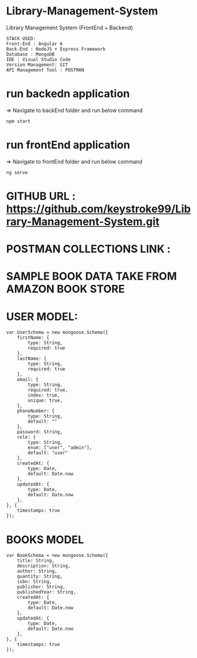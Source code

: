 # Library-Management-System
Library Management System (FrontEnd + Backend)
```
STACK USED:
Front-End : Angular 6
Back-End : NodeJS + Express Framework
Database : MongoDB
IDE : Visual Studio Code
Version Management: GIT
API Management Tool : POSTMAN
```

# run backedn application
=> Navigate to backEnd folder and run below command
```
npm start
```

# run frontEnd application
=> Navigate to frontEnd folder and run below command
```
ng serve
```

# GITHUB URL : https://github.com/keystroke99/Library-Management-System.git
# POSTMAN COLLECTIONS LINK : 
# SAMPLE BOOK DATA TAKE FROM AMAZON BOOK STORE
# USER MODEL:
```
var UserSchema = new mongoose.Schema({
    firstName: {
        type: String,
        required: true
    },
    lastName: {
        type: String,
        required: true
    },
    email: {
        type: String,
        required: true,
        index: true,
        unique: true,
    },
    phoneNumber: {
        type: String,
        default: ""
    },
    password: String,
    role: {
        type: String,
        enum: ["user", "admin"],
        default: "user"
    },
    createdAt: {
        type: Date,
        default: Date.now
    },
    updatedAt: {
        type: Date,
        default: Date.now
    },
}, {
    timestamps: true
});
```
# BOOKS MODEL
```
var BookSchema = new mongoose.Schema({
    title: String,
    description: String,
    author: String,
    quantity: String,
    isbn: String,
    publisher: String,
    publishedYear: String,
    createdAt: {
        type: Date,
        default: Date.now
    },
    updatedAt: {
        type: Date,
        default: Date.now
    },
}, {
    timestamps: true
});
```
